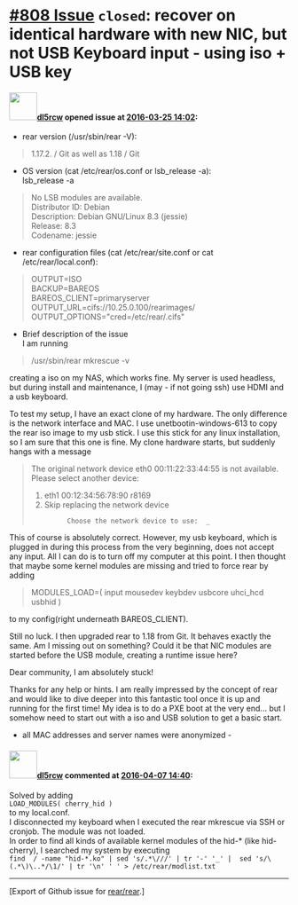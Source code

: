 [\#808 Issue](https://github.com/rear/rear/issues/808) `closed`: recover on identical hardware with new NIC, but not USB Keyboard input - using iso + USB key
=============================================================================================================================================================

#### <img src="https://avatars.githubusercontent.com/u/4746362?u=8829b07f64f5594a88f690fcd7e873752d37aa88&v=4" width="50">[dl5rcw](https://github.com/dl5rcw) opened issue at [2016-03-25 14:02](https://github.com/rear/rear/issues/808):

-   rear version (/usr/sbin/rear -V):

> 1.17.2. / Git as well as 1.18 / Git

-   OS version (cat /etc/rear/os.conf or lsb\_release -a):  
    lsb\_release -a

> No LSB modules are available.  
> Distributor ID: Debian  
> Description: Debian GNU/Linux 8.3 (jessie)  
> Release: 8.3  
> Codename: jessie

-   rear configuration files (cat /etc/rear/site.conf or cat
    /etc/rear/local.conf):

> OUTPUT=ISO  
> BACKUP=BAREOS  
> BAREOS\_CLIENT=primaryserver  
> OUTPUT\_URL=cifs://10.25.0.100/rearimages/  
> OUTPUT\_OPTIONS="cred=/etc/rear/.cifs"

-   Brief description of the issue  
    I am running

> /usr/sbin/rear mkrescue -v

creating a iso on my NAS, which works fine. My server is used headless,
but during install and maintenance, I (may - if not going ssh) use HDMI
and a usb keyboard.

To test my setup, I have an exact clone of my hardware. The only
difference is the network interface and MAC. I use
unetbootin-windows-613 to copy the rear iso image to my usb stick. I use
this stick for any linux installation, so I am sure that this one is
fine. My clone hardware starts, but suddenly hangs with a message

> The original network device eth0 00:11:22:33:44:55 is not available.  
> Please select another device:
>
> 1.  eth1 00:12:34:56:78:90 r8169
> 2.  Skip replacing the network device
>
> <!-- -->
>
>              Choose the network device to use:  _

This of course is absolutely correct. However, my usb keyboard, which is
plugged in during this process from the very beginning, does not accept
any input. All I can do is to turn off my computer at this point. I then
thought that maybe some kernel modules are missing and tried to force
rear by adding

> MODULES\_LOAD=( input mousedev keybdev usbcore uhci\_hcd usbhid )

to my config(right underneath BAREOS\_CLIENT).

Still no luck. I then upgraded rear to 1.18 from Git. It behaves exactly
the same. Am I missing out on something? Could it be that NIC modules
are started before the USB module, creating a runtime issue here?

Dear community, I am absolutely stuck!

Thanks for any help or hints. I am really impressed by the concept of
rear and would like to dive deeper into this fantastic tool once it is
up and running for the first time! My idea is to do a PXE boot at the
very end... but I somehow need to start out with a iso and USB solution
to get a basic start.

-   all MAC addresses and server names were anonymized -

#### <img src="https://avatars.githubusercontent.com/u/4746362?u=8829b07f64f5594a88f690fcd7e873752d37aa88&v=4" width="50">[dl5rcw](https://github.com/dl5rcw) commented at [2016-04-07 14:40](https://github.com/rear/rear/issues/808#issuecomment-206935640):

Solved by adding  
`LOAD_MODULES( cherry_hid )`  
to my local.conf.  
I disconnected my keyboard when I executed the rear mkrescue via SSH or
cronjob. The module was not loaded.  
In order to find all kinds of available kernel modules of the hid-\*
(like hid-cherry), I searched my system by executing  
`find  / -name "hid-*.ko" | sed 's/.*\///' | tr '-' '_' |  sed 's/\(.*\)\..*/\1/' | tr '\n' ' ' > /etc/rear/modlist.txt`

------------------------------------------------------------------------

\[Export of Github issue for
[rear/rear](https://github.com/rear/rear).\]

